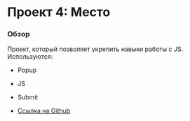 # Проект 4: Место

### Обзор
Проект, который позволяет укрепить навыки работы с JS.
Используются:
* Popup
* JS
* Submit


* [Ссылка на Github](https://m4rtinid3n.github.io/mesto/index.html)




